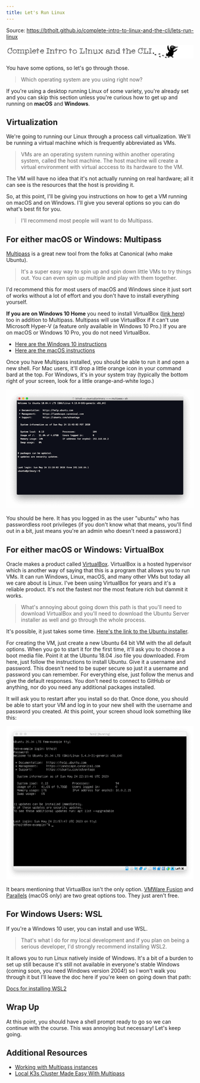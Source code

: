 ```yaml
---
title: Let's Run Linux
---
```


Source: https://btholt.github.io/complete-intro-to-linux-and-the-cli/lets-run-linux

[![](HEADER.jpg)
](HEADER.jpg)


You have some options, so let's go through those. 

>Which operating system are you using right now?

 If you're using a desktop running Linux of some variety, you're already set and you can skip this section unless you're curious how to get up and running on **macOS** and **Windows**.

## Virtualization

We're going to running our Linux through a process call virtualization. We'll be running a virtual machine which is frequently abbreviated as VMs. 

> VMs are an operating system running within another operating system, called the host machine. The host machine will create a virtual environment with virtual acccess to its hardware to the VM.

 The VM will have no idea that it's not actually running on real hardware; all it can see is the resources that the host is providing it.

So, at this point, I'll be giving you instructions on how to get a VM running on macOS and on Windows. I'll give you several options so you can do what's best fit for you.

> I'll recommend most people will want to do Multipass.


## For either macOS or Windows: Multipass

[Multipass](https://multipass.run) is a great new tool from the folks at Canonical (who make Ubuntu). 

> It's a super easy way to spin up and spin down little VMs to try things out. You can even spin up multiple and play with them together. 

I'd recommend this for most users of macOS and Windows since it just sort of works without a lot of effort and you don't have to install everything yourself.

**If you are on Windows 10 Home** you need to install VirtualBox ([link here](https://www.virtualbox.org/)) too in addition to Multipass. Multipass will use VirtualBox if it can't use Microsoft Hyper-V (a feature only available in Windows 10 Pro.) If you are on macOS or Windows 10 Pro, you do not need VirtualBox.

*   [Here are the Windows 10 instructions](https://multipass.run/docs/installing-on-windows)
*   [Here are the macOS instructions](https://multipass.run/docs/installing-on-macos)

Once you have Multipass installed, you should be able to run it and open a new shell. For Mac users, it'll drop a little orange icon in your command bard at the top. For Windows, it's in your system tray (typically the bottom right of your screen, look for a little orange-and-white logo.)

 [![](multipass.png)](multipass.png) 

You should be here. It has you logged in as the user "ubuntu" who has passwordless root privileges (if you don't know what that means, you'll find out in a bit, just means you're an admin who doesn't need a password.)

## For either macOS or Windows: VirtualBox

Oracle makes a product called [VirtualBox](https://www.virtualbox.org/). VirtualBox is a hosted hypervisor which is another way of saying that this is a program that allows you to run VMs. It can run Windows, Linux, macOS, and many other VMs but today all we care about is Linux. I've been using VirtualBox for years and it's a reliable product. It's not the fastest nor the most feature rich but dammit it works.

> What's annoying about going down this path is that you'll need to download VirtualBox and you'll need to download the Ubuntu Server installer as well and go through the whole process. 

It's possible, it just takes some time. [Here's the link to the Ubuntu installer](https://ubuntu.com/download/server).

For creating the VM, just create a new Ubuntu 64 bit VM with the all default options. When you go to start it for the first time, it'll ask you to choose a boot media file. Point it at the Ubuntu 18.04 .iso file you downloaded. From here, just follow the instructions to install Ubuntu. Give it a username and password. This doesn't need to be super secure so just it a username and password you can remember. For everything else, just follow the menus and give the default responses. You don't need to connect to GitHub or anything, nor do you need any additional packages installed.

It will ask you to restart after you install so do that. Once done, you should be able to start your VM and log in to your new shell with the username and password you created. At this point, your screen shoud look something like this:

 [![](up-and-running.png)](up-and-running.png) 

It bears mentioning that VirtualBox isn't the only option. [VMWare Fusion](https://www.vmware.com/products/fusion.html) and [Parallels](https://www.parallels.com/) (macOS only) are two great options too. They just aren't free.

## For Windows Users: WSL

If you're a Windows 10 user, you can install and use WSL. 

> That's what I do for my local development and if you plan on being a serious developer, I'd strongly recommend installing WSL2. 

It allows you to run Linux natively inside of Windows. It's a bit of a burden to set up still because it's still not available in everyone's stable Windows (coming soon, you need Windows version 2004!) so I won't walk you through it but I'll leave the doc here if you're keen on going down that path:

[Docs for installing WSL2](https://docs.microsoft.com/en-us/windows/wsl/install-win10#update-to-wsl-2)

## Wrap Up

At this point, you should have a shell prompt ready to go so we can continue with the course. This was annoying but necessary! Let's keep going.

## Additional Resources

- [Working with Multipass instances](working-with-multipass-instances)
- [Local K3s Cluster Made Easy With Multipass](local-k3s-cluster-multipass)